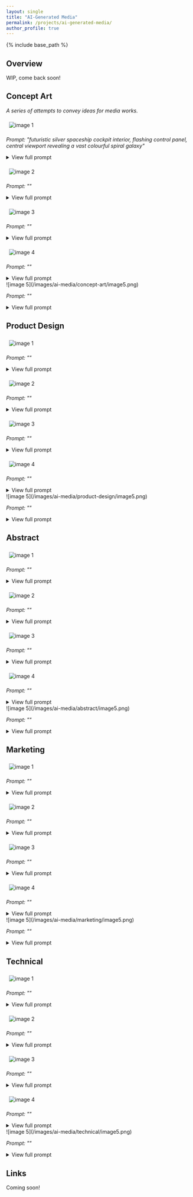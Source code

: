 ```yaml
---
layout: single
title: "AI-Generated Media"
permalink: /projects/ai-generated-media/
author_profile: true
---
```


{% include base_path %}

## Overview
WIP, come back soon!

<style>
  img {
    max-width: 300px;
    height: auto;
    display: inline-block;
    margin: 0.5rem;
  }
</style>

## Concept Art

*A series of attempts to convey ideas for media works.*

![image 1](/images/ai-media/concept-art/image1.png)

*Prompt: "futuristic silver spaceship cockpit interior, flashing control panel, central viewport revealing a vast colourful spiral galaxy"*  

<details>
	<summary> View full prompt</summary>
	Prompt: futuristic silver spaceship cockpit interior, flashing control panel, central viewport revealing a vast colourful spiral galaxy, front view, highly detailed, intricate, atmospheric lighting, ultra-realistic textures, cinematic composition, concept art, 8k resolution, masterpiece  
	<br>
	Negative Prompt:  blurry, lowres, low quality, deformed, distorted, extra limbs, bad anatomy, grainy, out of frame, cropped, watermarks, text, signature, jpeg artifacts, oversaturated, underexposed, steering wheel   
	<br>
	Generation Settings:  
		<br>Steps: 20  
		<br>Sampler: DPM++ 2M  
		<br>Schedule type: Karras  
		<br>CFG scale: 10  
		<br>Seed: 2053538866  
		<br>Size: 576x384  
		<br>Model hash: 15012c538f  
		<br>Model: realisticVisionV60B1_v51VAE   
		<br>Denoising strength: 0.7  
		<br>Hires upscale: 2  
		<br>Hires steps: 10  
		<br>Hires upscaler: Latent  
		<br>Version: v1.10.  
	<br>
	Notes: 20 attempts before settling on this version. Be sure to set steering wheel as a negative prompt or you'll get one in every generation.
</details>

![image 2](/images/ai-media/concept-art/image2.png)

*Prompt: ""*

<details>
	<summary> View full prompt</summary>
	Prompt:  
	Negative Prompt:  
	Generation Settings:  
</details>

![image 3](/images/ai-media/concept-art/image3.png)

*Prompt: ""*

<details>
	<summary> View full prompt</summary>
	Prompt:  
	Negative Prompt:  
	Generation Settings:  
</details>

![image 4](/images/ai-media/concept-art/image4.png)

*Prompt: ""*

<details>
	<summary> View full prompt</summary>
	Prompt:  
	Negative Prompt:  
	Generation Settings:  
</details>
![image 5](/images/ai-media/concept-art/image5.png)

*Prompt: ""*

<details>
	<summary> View full prompt</summary>
	Prompt:  
	Negative Prompt:  
	Generation Settings:  
</details>

## Product Design

![image 1](/images/ai-media/product-design/image1.png)

*Prompt: ""*

<details>
	<summary> View full prompt</summary>
	Prompt:  
	Negative Prompt:  
	Generation Settings:  
</details>

![image 2](/images/ai-media/product-design/image2.png)

*Prompt: ""*

<details>
	<summary> View full prompt</summary>
	Prompt:  
	Negative Prompt:  
	Generation Settings:  
</details>

![image 3](/images/ai-media/product-design/image3.png)

*Prompt: ""*

<details>
	<summary> View full prompt</summary>
	Prompt:  
	Negative Prompt:  
	Generation Settings:  
</details>

![image 4](/images/ai-media/product-design/image4.png)

*Prompt: ""*

<details>
	<summary> View full prompt</summary>
	Prompt:  
	Negative Prompt:  
	Generation Settings:  
</details>
![image 5](/images/ai-media/product-design/image5.png)

*Prompt: ""*

<details>
	<summary> View full prompt</summary>
	Prompt:  
	Negative Prompt:  
	Generation Settings:  
</details>

## Abstract

![image 1](/images/ai-media/abstract/image1.png)

*Prompt: ""*

<details>
	<summary> View full prompt</summary>
	Prompt:  
	Negative Prompt:  
	Generation Settings:  
</details>

![image 2](/images/ai-media/abstract/image2.png)

*Prompt: ""*

<details>
	<summary> View full prompt</summary>
	Prompt:  
	Negative Prompt:  
	Generation Settings:  
</details>

![image 3](/images/ai-media/abstract/image3.png)

*Prompt: ""*

<details>
	<summary> View full prompt</summary>
	Prompt:  
	Negative Prompt:  
	Generation Settings:  
</details>

![image 4](/images/ai-media/abstract/image4.png)

*Prompt: ""*

<details>
	<summary> View full prompt</summary>
	Prompt:  
	Negative Prompt:  
	Generation Settings:  
</details>
![image 5](/images/ai-media/abstract/image5.png)

*Prompt: ""*

<details>
	<summary> View full prompt</summary>
	Prompt:  
	Negative Prompt:  
	Generation Settings:  
</details>

## Marketing

![image 1](/images/ai-media/marketing/image1.png)

*Prompt: ""*

<details>
	<summary> View full prompt</summary>
	Prompt:  
	Negative Prompt:  
	Generation Settings:  
</details>

![image 2](/images/ai-media/marketing/image2.png)

*Prompt: ""*

<details>
	<summary> View full prompt</summary>
	Prompt:  
	Negative Prompt:  
	Generation Settings:  
</details>

![image 3](/images/ai-media/marketing/image3.png)

*Prompt: ""*

<details>
	<summary> View full prompt</summary>
	Prompt:  
	Negative Prompt:  
	Generation Settings:  
</details>

![image 4](/images/ai-media/marketing/image4.png)

*Prompt: ""*

<details>
	<summary> View full prompt</summary>
	Prompt:  
	Negative Prompt:  
	Generation Settings:  
</details>
![image 5](/images/ai-media/marketing/image5.png)

*Prompt: ""*

<details>
	<summary> View full prompt</summary>
	Prompt:  
	Negative Prompt:  
	Generation Settings:  
</details>

## Technical

![image 1](/images/ai-media/technical/image1.png)

*Prompt: ""*

<details>
	<summary> View full prompt</summary>
	Prompt:  
	Negative Prompt:  
	Generation Settings:  
</details>

![image 2](/images/ai-media/technical/image2.png)

*Prompt: ""*

<details>
	<summary> View full prompt</summary>
	Prompt:  
	Negative Prompt:  
	Generation Settings:  
</details>

![image 3](/images/ai-media/technical/image3.png)

*Prompt: ""*

<details>
	<summary> View full prompt</summary>
	Prompt:  
	Negative Prompt:  
	Generation Settings:  
</details>

![image 4](/images/ai-media/technical/image4.png)

*Prompt: ""*

<details>
	<summary> View full prompt</summary>
	Prompt:  
	Negative Prompt:  
	Generation Settings:  
</details>
![image 5](/images/ai-media/technical/image5.png)

*Prompt: ""*

<details>
	<summary> View full prompt</summary>
	Prompt:  
	Negative Prompt:  
	Generation Settings:  
</details>

## Links
Coming soon!
